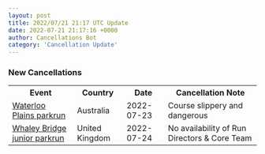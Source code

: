 ```yaml
---
layout: post
title: 2022/07/21 21:17 UTC Update
date: 2022-07-21 21:17:16 +0000
author: Cancellations Bot
category: 'Cancellation Update'
---
```


<h3>New Cancellations</h3>
<div class='hscrollable'>
<table style='width: 100%'>
    <tr>
        <th>Event</th>
        <th>Country</th>
        <th>Date</th>
        <th>Cancellation Note</th>
    </tr>
    <tr>
        <td><a href="https://www.parkrun.com.au/waterlooplains">Waterloo Plains parkrun</a></td>
        <td>Australia</td>
        <td>2022-07-23</td>
        <td>Course slippery and dangerous</td>
    </tr>
    <tr>
        <td><a href="https://www.parkrun.org.uk/whaleybridge-juniors">Whaley Bridge junior parkrun</a></td>
        <td>United Kingdom</td>
        <td>2022-07-24</td>
        <td>No availability of Run Directors & Core Team</td>
    </tr>
</table>
</div>
